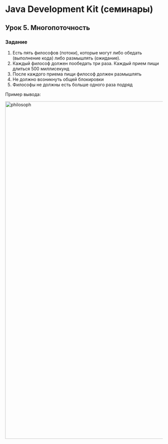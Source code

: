 # Java Development Kit (семинары)

## Урок 5. Многопоточность

### Задание

1. Есть пять философов (потоки), которые могут либо обедать (выполнение кода) либо размышлять (ожидание).
2. Каждый философ должен пообедать три раза. Каждый прием пищи длиться 500 миллисекунд
3. После каждого приема пищи философ должен размышлять
4. Не должно возникнуть общей блокировки
5. Философы не должны есть больше одного раза подряд

Пример вывода:

<image src="./philosoph.png" alt="philosoph" width="1080px">